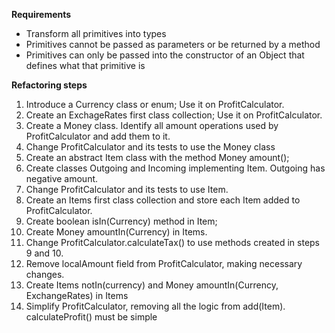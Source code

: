 **Requirements**

* Transform all primitives into types
* Primitives cannot be passed as parameters or be returned by a method
* Primitives can only be passed into the constructor of an Object that defines what that primitive is

**Refactoring steps**

1. Introduce a Currency class or enum; Use it on ProfitCalculator.
2. Create an ExchageRates first class collection; Use it on ProfitCalculator.
3. Create a Money class. Identify all amount operations used by ProfitCalculator and add them to it. 
4. Change ProfitCalculator and its tests to use the Money class
5. Create an abstract Item class with the method Money amount();
6. Create classes Outgoing and Incoming implementing Item. Outgoing has negative amount.
7. Change ProfitCalculator and its tests to use Item.
8. Create an Items first class collection and store each Item added to ProfitCalculator.
9. Create boolean isIn(Currency) method in Item; 
10. Create Money amountIn(Currency) in Items.
11. Change ProfitCalculator.calculateTax() to use methods created in steps 9 and 10.
12. Remove localAmount field from ProfitCalculator, making necessary changes.
13. Create Items notIn(currency) and Money amountIn(Currency, ExchangeRates) in Items
14. Simplify ProfitCalculator, removing all the logic from add(Item). calculateProfit() must be simple